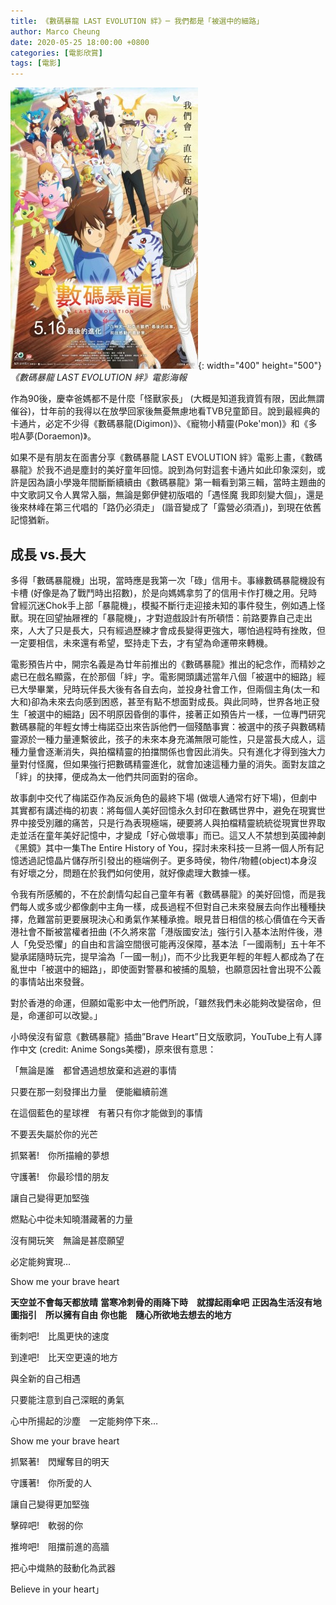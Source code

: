 ```yaml
---
title: 《數碼暴龍 LAST EVOLUTION 絆》─ 我們都是「被選中的細路」
author: Marco Cheung
date: 2020-05-25 18:00:00 +0800
categories: [電影欣賞]
tags: [電影]
---
```


![digimon](/images/digimon.jpg){: width="400" height="500"}
_《數碼暴龍 LAST EVOLUTION 絆》電影海報_

作為90後，慶幸爸媽都不是什麼「怪獸家長」 (大概是知道我資質有限，因此無謂催谷)，廿年前的我得以在放學回家後無憂無慮地看TVB兒童節目。說到最經典的卡通片，必定不少得《數碼暴龍(Digimon)》、《寵物小精靈(Poke'mon)》和《多啦A夢(Doraemon)》。

如果不是有朋友在面書分享《數碼暴龍 LAST EVOLUTION 絆》電影上畫，《數碼暴龍》於我不過是塵封的美好童年回憶。說到為何對這套卡通片如此印象深刻，或許是因為讀小學幾年間斷斷續續由《數碼暴龍》第一輯看到第三輯，當時主題曲的中文歌詞又令人異常入腦，無論是鄭伊健初版唱的「遇怪魔 我即刻變大個」，還是後來林峰在第三代唱的「路仍必須走」 (諧音變成了「露營必須酒」)，到現在依舊記憶猶新。

## 成長 vs.長大

多得「數碼暴龍機」出現，當時應是我第一次「碌」信用卡。事緣數碼暴龍機設有卡槽 (好像是為了戰鬥時出招數)，於是向媽媽拿剪了的信用卡作打機之用。兒時曾經沉迷Chok手上部「暴龍機」，模擬不斷行走迎接未知的事件發生，例如遇上怪獸。現在回望抽屜裡的「暴龍機」，才對遊戲設計有所頓悟：前路要靠自己走出來，人大了只是長大，只有經過歷練才會成長變得更強大，哪怕過程時有挫敗，但一定要相信，未來還有希望，堅持走下去，才有望為命運帶來轉機。

電影預告片中，開宗名義是為廿年前推出的《數碼暴龍》推出的紀念作，而精妙之處已在戲名顯露，在於那個「絆」字。電影開頭講述當年八個「被選中的細路」經已大學畢業，兒時玩伴長大後有各自去向，並投身社會工作，但兩個主角(太一和大和)卻為未來去向感到困惑，甚至有點不想面對成長。與此同時，世界各地正發生「被選中的細路」因不明原因昏倒的事件，接著正如預告片一樣，一位專門研究數碼暴龍的年輕女博士梅諾亞出來告訴他們一個殘酷事實：被選中的孩子與數碼精靈源於一種力量連繫彼此，孩子的未來本身充滿無限可能性，只是當長大成人，這種力量會逐漸消失，與拍檔精靈的拍擋關係也會因此消失。只有進化才得到強大力量對付怪魔，但如果強行把數碼精靈進化，就會加速這種力量的消失。面對友誼之「絆」的抉擇，便成為太一他們共同面對的宿命。

故事劇中交代了梅諾亞作為反派角色的最終下場 (做壞人通常冇好下場)，但劇中其實都有講述梅的初衷：將每個人美好回憶永久封印在數碼世界中，避免在現實世界中接受別離的痛苦，只是行為表現極端，硬要將人與拍檔精靈統統從現實世界取走並活在童年美好記憶中，才變成「好心做壞事」而已。這又人不禁想到英國神劇《黑鏡》其中一集The Entire History of You，探討未來科技一旦將一個人所有記憶透過記憶晶片儲存所引發出的極端例子。更多時侯，物件/物體(object)本身沒有好壞之分，問題在於我們如何使用，就好像處理大數據一樣。

令我有所感觸的，不在於劇情勾起自己童年有著《數碼暴龍》的美好回憶，而是我們每人或多或少都像劇中主角一樣，成長過程不但對自己未來發展去向作出種種抉擇，危難當前更要展現決心和勇氣作某種承擔。眼見昔日相信的核心價值在今天香港社會不斷被當權者扭曲 (不久將來當「港版國安法」強行引入基本法附件後，港人「免受恐懼」的自由和言論空間很可能再沒保障，基本法「一國兩制」五十年不變承諾隨時玩完，提早淪為「一國一制」)，而不少比我更年輕的年輕人都成為了在亂世中「被選中的細路」，即使面對警暴和被捕的風驗，也願意因社會出現不公義的事情站出來發聲。

對於香港的命運，但願如電影中太一他們所說，「雖然我們未必能夠改變宿命，但是，命運卻可以改變。」

小時侯沒有留意《數碼暴龍》插曲”Brave Heart”日文版歌詞，YouTube上有人譯作中文 (credit: Anime Songs美櫻)，原來很有意思：

「無論是誰　都曾遇過想放棄和逃避的事情

只要在那一刻發揮出力量　便能繼續前進

在這個藍色的星球裡　有著只有你才能做到的事情

不要丟失屬於你的光芒


抓緊著!　你所描繪的夢想

守護著!　你最珍惜的朋友

讓自己變得更加堅強

燃點心中從未知曉潛藏著的力量

沒有開玩笑　無論是甚麼願望

必定能夠實現…

Show me your brave heart


**天空並不會每天都放晴**
**當寒冷刺骨的雨降下時　就撐起雨傘吧**
**正因為生活沒有地圖指引　所以擁有自由**
**你也能　隨心所欲地去想去的地方**


衝刺吧!　比風更快的速度

到達吧!　比天空更遠的地方

與全新的自己相遇

只要能注意到自己深眠的勇氣

心中所揚起的沙塵　一定能夠停下來…

Show me your brave heart


抓緊著!　閃耀奪目的明天

守護著!　你所愛的人

讓自己變得更加堅強

擊碎吧!　軟弱的你

推垮吧!　阻擋前進的高牆

把心中熾熱的鼓動化為武器

Believe in your heart」